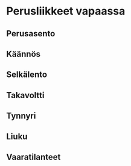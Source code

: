 # Perusliikkeet vapaassa
## Perusasento
## Käännös
## Selkälento
## Takavoltti
## Tynnyri
## Liuku
## Vaaratilanteet